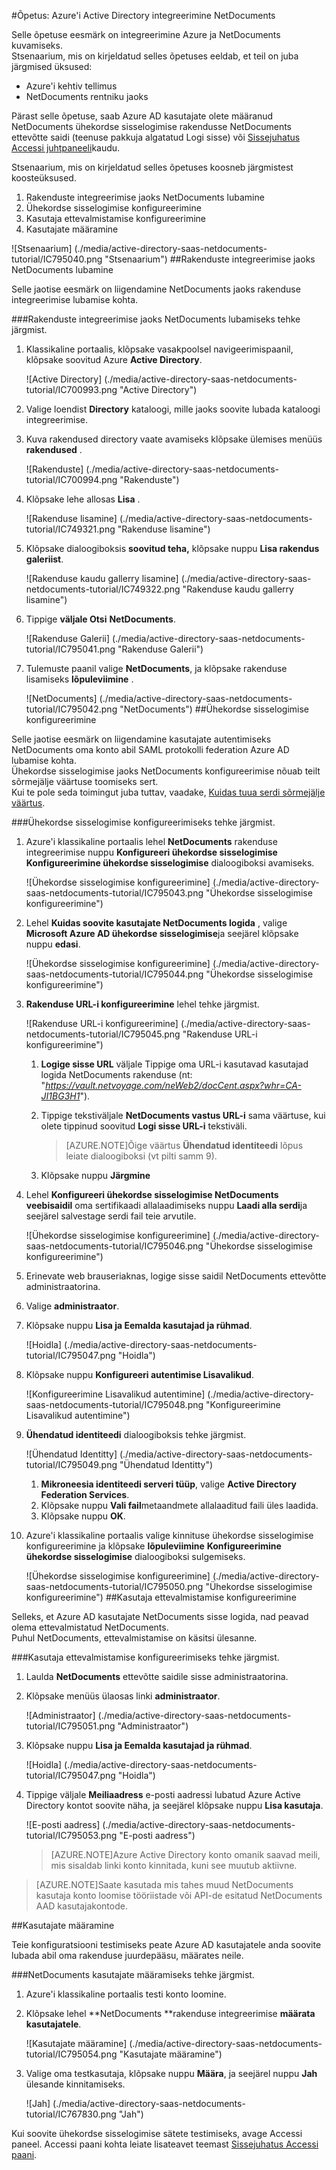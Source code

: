 <properties 
    pageTitle="Õpetus: Azure'i Active Directory integreerimine NetDocuments | Microsoft Azure'i" 
    description="Saate teada, kuidas lubada ühekordse sisselogimise, automatiseeritud ettevalmistamise ja muud Azure Active Directory NetDocuments abil!" 
    services="active-directory" 
    authors="jeevansd"  
    documentationCenter="na" 
    manager="femila"/>
<tags 
    ms.service="active-directory" 
    ms.devlang="na" 
    ms.topic="article" 
    ms.tgt_pltfrm="na" 
    ms.workload="identity" 
    ms.date="09/29/2016" 
    ms.author="jeedes" />

#<a name="tutorial-azure-active-directory-integration-with-netdocuments"></a>Õpetus: Azure'i Active Directory integreerimine NetDocuments
  
Selle õpetuse eesmärk on integreerimine Azure ja NetDocuments kuvamiseks.  
Stsenaarium, mis on kirjeldatud selles õpetuses eeldab, et teil on juba järgmised üksused:

-   Azure'i kehtiv tellimus
-   NetDocuments rentniku jaoks
  
Pärast selle õpetuse, saab Azure AD kasutajate olete määranud NetDocuments ühekordse sisselogimise rakendusse NetDocuments ettevõtte saidi (teenuse pakkuja algatatud Logi sisse) või [Sissejuhatus Accessi juhtpaneeli](active-directory-saas-access-panel-introduction.md)kaudu.
  
Stsenaarium, mis on kirjeldatud selles õpetuses koosneb järgmistest koosteüksused.

1.  Rakenduste integreerimise jaoks NetDocuments lubamine
2.  Ühekordse sisselogimise konfigureerimine
3.  Kasutaja ettevalmistamise konfigureerimine
4.  Kasutajate määramine

![Stsenaarium] (./media/active-directory-saas-netdocuments-tutorial/IC795040.png "Stsenaarium")
##<a name="enabling-the-application-integration-for-netdocuments"></a>Rakenduste integreerimise jaoks NetDocuments lubamine
  
Selle jaotise eesmärk on liigendamine NetDocuments jaoks rakenduse integreerimise lubamise kohta.

###<a name="to-enable-the-application-integration-for-netdocuments-perform-the-following-steps"></a>Rakenduste integreerimise jaoks NetDocuments lubamiseks tehke järgmist.

1.  Klassikaline portaalis, klõpsake vasakpoolsel navigeerimispaanil, klõpsake soovitud Azure **Active Directory**.

    ![Active Directory] (./media/active-directory-saas-netdocuments-tutorial/IC700993.png "Active Directory")

2.  Valige loendist **Directory** kataloogi, mille jaoks soovite lubada kataloogi integreerimise.

3.  Kuva rakendused directory vaate avamiseks klõpsake ülemises menüüs **rakendused** .

    ![Rakenduste] (./media/active-directory-saas-netdocuments-tutorial/IC700994.png "Rakenduste")

4.  Klõpsake lehe allosas **Lisa** .

    ![Rakenduse lisamine] (./media/active-directory-saas-netdocuments-tutorial/IC749321.png "Rakenduse lisamine")

5.  Klõpsake dialoogiboksis **soovitud teha,** klõpsake nuppu **Lisa rakendus galeriist**.

    ![Rakenduse kaudu gallerry lisamine] (./media/active-directory-saas-netdocuments-tutorial/IC749322.png "Rakenduse kaudu gallerry lisamine")

6.  Tippige **väljale Otsi** **NetDocuments**.

    ![Rakenduse Galerii] (./media/active-directory-saas-netdocuments-tutorial/IC795041.png "Rakenduse Galerii")

7.  Tulemuste paanil valige **NetDocuments**, ja klõpsake rakenduse lisamiseks **lõpuleviimine** .

    ![NetDocuments] (./media/active-directory-saas-netdocuments-tutorial/IC795042.png "NetDocuments")
##<a name="configuring-single-sign-on"></a>Ühekordse sisselogimise konfigureerimine
  
Selle jaotise eesmärk on liigendamine kasutajate autentimiseks NetDocuments oma konto abil SAML protokolli federation Azure AD lubamise kohta.  
Ühekordse sisselogimise jaoks NetDocuments konfigureerimise nõuab teilt sõrmejälje väärtuse toomiseks sert.  
Kui te pole seda toimingut juba tuttav, vaadake, [Kuidas tuua serdi sõrmejälje väärtus](http://youtu.be/YKQF266SAxI).

###<a name="to-configure-single-sign-on-perform-the-following-steps"></a>Ühekordse sisselogimise konfigureerimiseks tehke järgmist.

1.  Azure'i klassikaline portaalis lehel **NetDocuments** rakenduse integreerimise nuppu **Konfigureeri ühekordse sisselogimise** **Konfigureerimine ühekordse sisselogimise** dialoogiboksi avamiseks.

    ![Ühekordse sisselogimise konfigureerimine] (./media/active-directory-saas-netdocuments-tutorial/IC795043.png "Ühekordse sisselogimise konfigureerimine")

2.  Lehel **Kuidas soovite kasutajate NetDocuments logida** , valige **Microsoft Azure AD ühekordse sisselogimise**ja seejärel klõpsake nuppu **edasi**.

    ![Ühekordse sisselogimise konfigureerimine] (./media/active-directory-saas-netdocuments-tutorial/IC795044.png "Ühekordse sisselogimise konfigureerimine")

3.  **Rakenduse URL-i konfigureerimine** lehel tehke järgmist.

    ![Rakenduse URL-i konfigureerimine] (./media/active-directory-saas-netdocuments-tutorial/IC795045.png "Rakenduse URL-i konfigureerimine")

    1.  **Logige sisse URL** väljale Tippige oma URL-i kasutavad kasutajad logida NetDocuments rakenduse (nt: "*https://vault.netvoyage.com/neWeb2/docCent.aspx?whr=CA-JI1BG3H1*").
    2.  Tippige tekstiväljale **NetDocuments vastus URL-i** sama väärtuse, kui olete tippinud soovitud **Logi sisse URL-i** tekstiväli.  

        >[AZURE.NOTE]Õige väärtus **Ühendatud identiteedi** lõpus leiate dialoogiboksi (vt pilti samm 9).

    3.  Klõpsake nuppu **Järgmine**

4.  Lehel **Konfigureeri ühekordse sisselogimise NetDocuments veebisaidil** oma sertifikaadi allalaadimiseks nuppu **Laadi alla serdi**ja seejärel salvestage serdi fail teie arvutile.

    ![Ühekordse sisselogimise konfigureerimine] (./media/active-directory-saas-netdocuments-tutorial/IC795046.png "Ühekordse sisselogimise konfigureerimine")

5.  Erinevate web brauseriaknas, logige sisse saidil NetDocuments ettevõtte administraatorina.

6.  Valige **administraator**.

7.  Klõpsake nuppu **Lisa ja Eemalda kasutajad ja rühmad**.

    ![Hoidla] (./media/active-directory-saas-netdocuments-tutorial/IC795047.png "Hoidla")

8.  Klõpsake nuppu **Konfigureeri autentimise Lisavalikud**.

    ![Konfigureerimine Lisavalikud autentimine] (./media/active-directory-saas-netdocuments-tutorial/IC795048.png "Konfigureerimine Lisavalikud autentimine")

9.  **Ühendatud identiteedi** dialoogiboksis tehke järgmist.

    ![Ühendatud Identitty] (./media/active-directory-saas-netdocuments-tutorial/IC795049.png "Ühendatud Identitty")

    1.  **Mikroneesia identiteedi serveri tüüp**, valige **Active Directory Federation Services**.
    2.  Klõpsake nuppu **Vali fail**metaandmete allalaaditud faili üles laadida.
    3.  Klõpsake nuppu **OK**.

10. Azure'i klassikaline portaalis valige kinnituse ühekordse sisselogimise konfigureerimine ja klõpsake **lõpuleviimine** **Konfigureerimine ühekordse sisselogimise** dialoogiboksi sulgemiseks.

    ![Ühekordse sisselogimise konfigureerimine] (./media/active-directory-saas-netdocuments-tutorial/IC795050.png "Ühekordse sisselogimise konfigureerimine")
##<a name="configuring-user-provisioning"></a>Kasutaja ettevalmistamise konfigureerimine
  
Selleks, et Azure AD kasutajate NetDocuments sisse logida, nad peavad olema ettevalmistatud NetDocuments.  
Puhul NetDocuments, ettevalmistamise on käsitsi ülesanne.

###<a name="to-configure-user-provisioning-perform-the-following-steps"></a>Kasutaja ettevalmistamise konfigureerimiseks tehke järgmist.

1.  Laulda **NetDocuments** ettevõtte saidile sisse administraatorina.

2.  Klõpsake menüüs ülaosas linki **administraator**.

    ![Administraator] (./media/active-directory-saas-netdocuments-tutorial/IC795051.png "Administraator")

3.  Klõpsake nuppu **Lisa ja Eemalda kasutajad ja rühmad**.

    ![Hoidla] (./media/active-directory-saas-netdocuments-tutorial/IC795047.png "Hoidla")

4.  Tippige väljale **Meiliaadress** e-posti aadressi lubatud Azure Active Directory kontot soovite näha, ja seejärel klõpsake nuppu **Lisa kasutaja**.

    ![E-posti aadress] (./media/active-directory-saas-netdocuments-tutorial/IC795053.png "E-posti aadress")

    >[AZURE.NOTE]Azure Active Directory konto omanik saavad meili, mis sisaldab linki konto kinnitada, kuni see muutub aktiivne.

>[AZURE.NOTE]Saate kasutada mis tahes muud NetDocuments kasutaja konto loomise tööriistade või API-de esitatud NetDocuments AAD kasutajakontode.

##<a name="assigning-users"></a>Kasutajate määramine
  
Teie konfiguratsiooni testimiseks peate Azure AD kasutajatele anda soovite lubada abil oma rakenduse juurdepääsu, määrates neile.

###<a name="to-assign-users-to-netdocuments-perform-the-following-steps"></a>NetDocuments kasutajate määramiseks tehke järgmist.

1.  Azure'i klassikaline portaalis testi konto loomine.

2.  Klõpsake lehel **NetDocuments **rakenduse integreerimise **määrata kasutajatele**.

    ![Kasutajate määramine] (./media/active-directory-saas-netdocuments-tutorial/IC795054.png "Kasutajate määramine")

3.  Valige oma testkasutaja, klõpsake nuppu **Määra**, ja seejärel nuppu **Jah** ülesande kinnitamiseks.

    ![Jah] (./media/active-directory-saas-netdocuments-tutorial/IC767830.png "Jah")
  
Kui soovite ühekordse sisselogimise sätete testimiseks, avage Accessi paneel. Accessi paani kohta leiate lisateavet teemast [Sissejuhatus Accessi paani](active-directory-saas-access-panel-introduction.md).